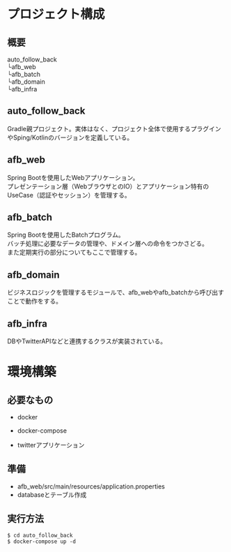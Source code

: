 # プロジェクト構成

## 概要
auto_follow_back<br>
└afb_web<br>
└afb_batch<br>
└afb_domain<br>
└afb_infra<br>

## auto_follow_back
Gradle親プロジェクト。実体はなく、プロジェクト全体で使用するプラグインやSping/Kotlinのバージョンを定義している。<br>

## afb_web
Spring Bootを使用したWebアプリケーション。<br>
プレゼンテーション層（WebブラウザとのIO）とアプリケーション特有のUseCase（認証やセッション）を管理する。<br>

## afb_batch
Spring Bootを使用したBatchプログラム。<br>
バッチ処理に必要なデータの管理や、ドメイン層への命令をつかさどる。<br>
また定期実行の部分についてもここで管理する。<br>

## afb_domain
ビジネスロジックを管理するモジュールで、afb_webやafb_batchから呼び出すことで動作をする。

## afb_infra
DBやTwitterAPIなどと連携するクラスが実装されている。

# 環境構築
## 必要なもの
- docker
- docker-compose

- twitterアプリケーション

## 準備
- afb_web/src/main/resources/application.properties
- databaseとテーブル作成

## 実行方法
```
$ cd auto_follow_back
$ docker-compose up -d
```
